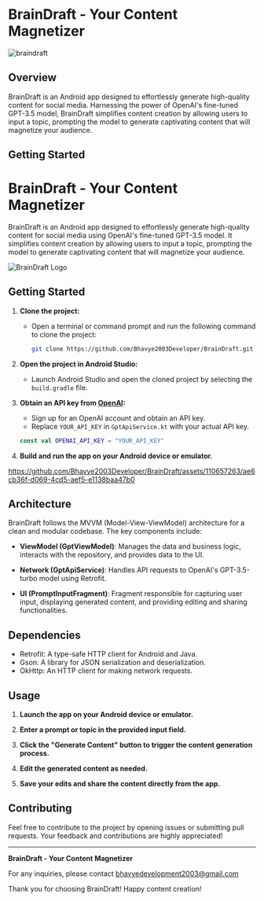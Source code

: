 # BrainDraft - Your Content Magnetizer

![braindraft](https://github.com/Bhavye2003Developer/BrainDraft/assets/110657263/661b4250-fba0-46f3-b4ce-b9f9d84202a2)

## Overview

BrainDraft is an Android app designed to effortlessly generate high-quality content for social media. Harnessing the power of OpenAI's fine-tuned GPT-3.5 model, BrainDraft simplifies content creation by allowing users to input a topic, prompting the model to generate captivating content that will magnetize your audience.

## Getting Started
# BrainDraft - Your Content Magnetizer

BrainDraft is an Android app designed to effortlessly generate high-quality content for social media using OpenAI's fine-tuned GPT-3.5 model. It simplifies content creation by allowing users to input a topic, prompting the model to generate captivating content that will magnetize your audience.

![BrainDraft Logo](https://github.com/Bhavye2003Developer/BrainDraft/assets/110657263/661b4250-fba0-46f3-b4ce-b9f9d84202a2)

## Getting Started

1. **Clone the project:**
   - Open a terminal or command prompt and run the following command to clone the project:

     ```bash
     git clone https://github.com/Bhavye2003Developer/BrainDraft.git
     ```

2. **Open the project in Android Studio:**
   - Launch Android Studio and open the cloned project by selecting the `build.gradle` file.

3. **Obtain an API key from [OpenAI](https://beta.openai.com/signup/):**
   - Sign up for an OpenAI account and obtain an API key.
   - Replace `YOUR_API_KEY` in `GptApiService.kt` with your actual API key.


   ```kotlin
   const val OPENAI_API_KEY = "YOUR_API_KEY"

4. **Build and run the app on your Android device or emulator.**


https://github.com/Bhavye2003Developer/BrainDraft/assets/110657263/ae6cb36f-d069-4cd5-aef5-e1138baa47b0
   

## Architecture

BrainDraft follows the MVVM (Model-View-ViewModel) architecture for a clean and modular codebase. The key components include:

- **ViewModel (GptViewModel)**: Manages the data and business logic, interacts with the repository, and provides data to the UI.

- **Network (GptApiService)**: Handles API requests to OpenAI's GPT-3.5-turbo model using Retrofit.

- **UI (PromptInputFragment)**: Fragment responsible for capturing user input, displaying generated content, and providing editing and sharing functionalities.

## Dependencies

- Retrofit: A type-safe HTTP client for Android and Java.
- Gson: A library for JSON serialization and deserialization.
- OkHttp: An HTTP client for making network requests.

## Usage

1. **Launch the app on your Android device or emulator.**

2. **Enter a prompt or topic in the provided input field.**

3. **Click the "Generate Content" button to trigger the content generation process.**

4. **Edit the generated content as needed.**

5. **Save your edits and share the content directly from the app.**

## Contributing

Feel free to contribute to the project by opening issues or submitting pull requests. Your feedback and contributions are highly appreciated!

---

**BrainDraft - Your Content Magnetizer**

For any inquiries, please contact [bhavyedevelopment2003@gmail.com](mailto:bhavyedevelopment2003@gmail.com)

Thank you for choosing BrainDraft! Happy content creation!

